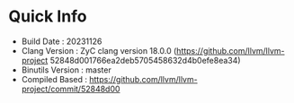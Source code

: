 # Quick Info
* Build Date : 20231126
* Clang Version : ZyC clang version 18.0.0 (https://github.com/llvm/llvm-project 52848d001766ea2deb5705458632d4b0efe8ea34)
* Binutils Version : master
* Compiled Based : https://github.com/llvm/llvm-project/commit/52848d00


